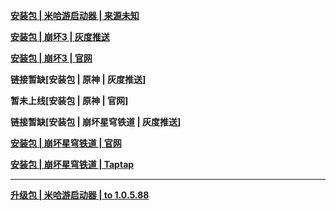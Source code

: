 **[安装包 | 米哈游启动器 | 来源未知](https://hyp-webstatic.mihoyo.com/hyp-client/hyp_cn_setup_1.0.5.exe)**

**[安装包 | 崩坏3 | 灰度推送](https://bundle.bh3.com/ptpublic/rel/20240510154245_9abkrX0asAXjH1oP/Bh3_release_1.0.5.88_update_pc.exe)**

**[安装包 | 崩坏3 | 官网](https://bundle.bh3.com/ptpublic/rel/20240517143159_8cppQVQ0MjuWcI8x/Bh3_release_1.0.5.88_gw_pc.exe)**

**链接暂缺[安装包 | 原神 | 灰度推送]**

**暂未上线[安装包 | 原神 | 官网]**

**链接暂缺[安装包 | 崩坏星穹铁道 | 灰度推送]**

**[安装包 | 崩坏星穹铁道 | 官网](https://autopatchcn.bhsr.com/client/cn/20240510154652_0D7JL9Tu4rabfH8B/gw/StarRail_setup_1.0.5.exe)**

**[安装包 | 崩坏星穹铁道 | Taptap](https://autopatchcn.bhsr.com/client/cn/20240510154652_0D7JL9Tu4rabfH8B/taptap/StarRail_setup_1.0.5.exe)**

---

**[升级包 | 米哈游启动器 | to 1.0.5.88](https://hyp-webstatic.mihoyo.com/hyp-client/jGHBHlcOq1_1.0.5.88_1_1_master_pkg_bh3_cn_jGHBHlcOq1_7mihoyo_202405211825_DLqjUbKl.zip)**
